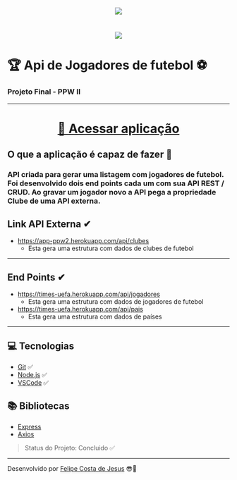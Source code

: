 <h1 align = "center">
    <img src = "https://pbs.twimg.com/media/EzSyk4LVUAce2eN.jpg">
</h1>

<h1 align = "center">
     <img src = "https://">
</h1>


# 🏆 Api de Jogadores de futebol ⚽
### Projeto Final - PPW II 
---

<h1 align = "center">
    <a href = "https:///">🚀 Acessar aplicação</a>
</h1>


## O que a aplicação é capaz de fazer 🏁
### API criada para gerar uma listagem com jogadores de futebol. Foi desenvolvido dois end points cada um com sua API REST / CRUD. Ao gravar um jogador novo a API pega a propriedade Clube de uma API externa.

## Link API Externa ✔
- https://app-ppw2.herokuapp.com/api/clubes
    - Esta gera uma estrutura com dados de clubes de futebol
---
## End Points ✔
- https://times-uefa.herokuapp.com/api/jogadores
    - Esta gera uma estrutura com dados de jogadores de futebol
- https://times-uefa.herokuapp.com/api/pais
    - Esta gera uma estrutura com dados de países
---
## 💻 Tecnologias
- [Git](https://git-scm.com) ✅
- [Node.js](https://nodejs.org/en/) ✅
- [VSCode](https://code.visualstudio.com/) ✅

## 📚 Bibliotecas
- [Express](https://expressjs.com/pt-br/)
- [Axios](https://www.npmjs.com/package/node-html-parser)

> Status do Projeto: Concluido ✅
---
Desenvolvido por [Felipe Costa de Jesus](https://www.instagram.com/felipe.cjesus/) 😎🤙
